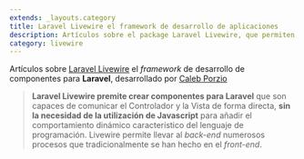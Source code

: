 ```yaml
---
extends: _layouts.category
title: Laravel Livewire el framework de desarrollo de aplicaciones
description: Artículos sobre el package Laravel Livewire, que permiten realizar comportamiento dinámicos sin utilizar javascript, realizado toda la programación desde el backend.
category: livewire
---
```


Artículos sobre <a href="https://laravel-livewire.com/" target="_blank">Laravel Livewire</a> el *framework* de desarrollo de componentes para **Laravel**, desarrollado por <a href="https://calebporzio.com/" target="_blank">Caleb Porzio</a>

> **Laravel Livewire premite crear componentes para Laravel** que son capaces de comunicar el Controlador y la Vista de forma directa, **sin la necesidad de la utilización de Javascript** para añadir el comportamiento dinámico característico del lenguaje de programación. Livewire permite llevar al *back-end* numerosos procesos que tradicionalmente se han hecho en el *front-end*.
